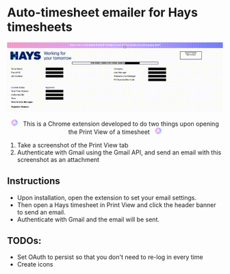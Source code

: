# Auto-timesheet emailer for Hays timesheets

![](https://github.com/wongd-hub/money-maker/blob/main/assets/screenie.gif)

<p align="middle">
  <img src="icons/icon128.png" width="16" />
  &nbsp;&nbsp;This is a Chrome extension developed to do two things upon opening the Print View of a timesheet&nbsp;&nbsp;
  <img src="icons/icon128.png" width="16" />
</p>

1. Take a screenshot of the Print View tab
2. Authenticate with Gmail using the Gmail API, and send an email with this screenshot as an attachment

## Instructions

- Upon installation, open the extension to set your email settings.
- Then open a Hays timesheet in Print View and click the header banner to send an email.
- Authenticate with Gmail and the email will be sent.

## TODOs:

- Set OAuth to persist so that you don't need to re-log in every time
- Create icons

